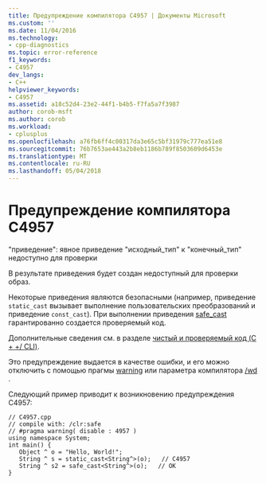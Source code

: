 ```yaml
---
title: Предупреждение компилятора C4957 | Документы Microsoft
ms.custom: ''
ms.date: 11/04/2016
ms.technology:
- cpp-diagnostics
ms.topic: error-reference
f1_keywords:
- C4957
dev_langs:
- C++
helpviewer_keywords:
- C4957
ms.assetid: a18c52d4-23e2-44f1-b4b5-f7fa5a7f3987
author: corob-msft
ms.author: corob
ms.workload:
- cplusplus
ms.openlocfilehash: a76fb6ff4c00317da3e65c5bf31979c777ea51e8
ms.sourcegitcommit: 76b7653ae443a2b8eb1186b789f8503609d6453e
ms.translationtype: MT
ms.contentlocale: ru-RU
ms.lasthandoff: 05/04/2018
---
```

# <a name="compiler-warning-c4957"></a>Предупреждение компилятора C4957
"приведение": явное приведение "исходный_тип" к "конечный_тип" недоступно для проверки  
  
 В результате приведения будет создан недоступный для проверки образ.  
  
 Некоторые приведения являются безопасными (например, приведение `static_cast` вызывает выполнение пользовательских преобразований и приведение `const_cast`). При выполнении приведения [safe_cast](../../windows/safe-cast-cpp-component-extensions.md) гарантированно создается проверяемый код.  
  
 Дополнительные сведения см. в разделе [чистый и проверяемый код (C + +/ CLI)](../../dotnet/pure-and-verifiable-code-cpp-cli.md).  
  
 Это предупреждение выдается в качестве ошибки, и его можно отключить с помощью прагмы [warning](../../preprocessor/warning.md) или параметра компилятора [/wd](../../build/reference/compiler-option-warning-level.md) .  
  
 Следующий пример приводит к возникновению предупреждения C4957:  
  
```  
// C4957.cpp  
// compile with: /clr:safe  
// #pragma warning( disable : 4957 )  
using namespace System;  
int main() {  
   Object ^ o = "Hello, World!";  
   String ^ s = static_cast<String^>(o);   // C4957  
   String ^ s2 = safe_cast<String^>(o);   // OK  
}  
```